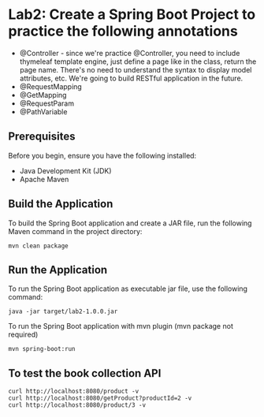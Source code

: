 # Lab2: Create a Spring Boot Project to practice the following annotations

- @Controller - since we're practice @Controller, you need to include thymeleaf template engine, just define a page like in the class, return the page name. There's no need to understand the syntax to display model attributes, etc. We're going to build RESTful application in the future.
- @RequestMapping
- @GetMapping
- @RequestParam
- @PathVariable

## Prerequisites

Before you begin, ensure you have the following installed:

- Java Development Kit (JDK)
- Apache Maven


## Build the Application

To build the Spring Boot application and create a JAR file, run the following Maven command in the project directory:
```
mvn clean package
```

## Run the Application

To run the Spring Boot application as executable jar file, use the following command:

```
java -jar target/lab2-1.0.0.jar
```

To run the Spring Boot application with mvn plugin (mvn package not required)
```
mvn spring-boot:run
```



## To test the book collection API
```
curl http://localhost:8080/product -v
curl http://localhost:8080/getProduct?productId=2 -v
curl http://localhost:8080/product/3 -v
```